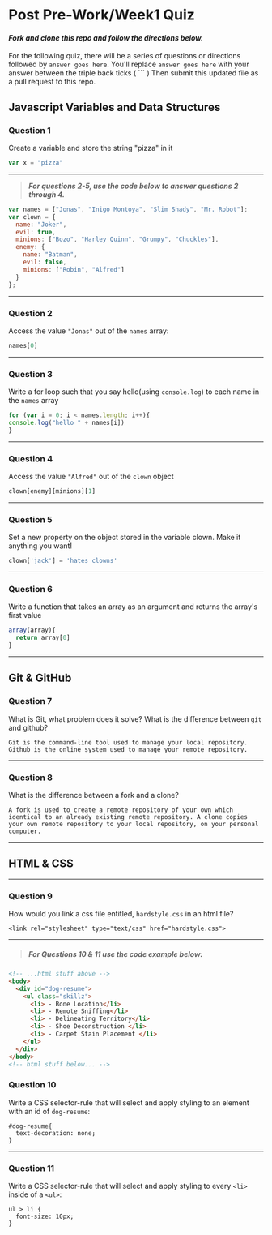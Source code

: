 # Post Pre-Work/Week1 Quiz

#### ***Fork and clone this repo and follow the directions below.***

For the following quiz, there will be a series of questions or directions followed by `answer goes here`. You'll replace `answer goes here` with your answer between the triple back ticks ( \`\`\` ) Then submit this updated file as a pull request to this repo.

## Javascript Variables and Data Structures

### Question 1

Create a variable and store the string "pizza" in it

```js
var x = "pizza"
```

---

>  ***For questions 2-5, use the code below to answer questions 2 through 4.***

```js
var names = ["Jonas", "Inigo Montoya", "Slim Shady", "Mr. Robot"];
var clown = {
  name: "Joker",
  evil: true,
  minions: ["Bozo", "Harley Quinn", "Grumpy", "Chuckles"],
  enemy: {
    name: "Batman",
    evil: false,
    minions: ["Robin", "Alfred"]  
  }
};
```

---

### Question 2

Access the value `"Jonas"` out of the `names` array:

```js
names[0]
```

---
### Question 3

Write a for loop such that you say hello(using `console.log`) to each name in the `names` array

```js
for (var i = 0; i < names.length; i++){
console.log("hello " + names[i])
}
```

---


### Question 4

Access the value `"Alfred"` out of the `clown` object

```js
clown[enemy][minions][1]
```

---
### Question 5

Set a new property on the object stored in the variable clown. Make it anything you want!

```js
clown['jack'] = 'hates clowns'
```

---
### Question 6
Write a function that takes an array as an argument and returns the array's first value

```js
array(array){
  return array[0]
}
```
---

## Git & GitHub

### Question 7

What is Git, what problem does it solve? What is the difference between `git` and github?

```
Git is the command-line tool used to manage your local repository. Github is the online system used to manage your remote repository.

```

---

### Question 8

What is the difference between a fork and a clone?

```
A fork is used to create a remote repository of your own which identical to an already existing remote repository. A clone copies your own remote repository to your local repository, on your personal computer.

```

---

## HTML & CSS

---

### Question 9

How would you link a css file entitled, `hardstyle.css` in an html file?

```
<link rel="stylesheet" type="text/css" href="hardstyle.css">
```

---

> ##### For Questions 10 & 11 use the code example below:

```HTML
<!-- ...html stuff above -->
<body>
  <div id="dog-resume">
    <ul class="skillz">
      <li> - Bone Location</li>
      <li> - Remote Sniffing</li>
      <li> - Delineating Territory</li>
      <li> - Shoe Deconstruction </li>
      <li> - Carpet Stain Placement </li>
    </ul>
  </div>
</body>
<!-- html stuff below... -->
```

### Question 10

Write a CSS selector-rule that will select and apply styling to an element with an id of `dog-resume`:


```
#dog-resume{
  text-decoration: none;
}
```

---

### Question 11

Write a CSS selector-rule that will select and apply styling to every `<li>` inside of a `<ul>`:

```
ul > li {
  font-size: 10px;
}
```
